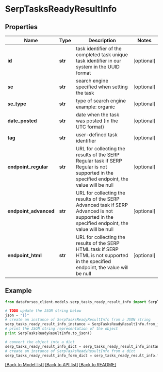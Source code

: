 # SerpTasksReadyResultInfo


## Properties

Name | Type | Description | Notes
------------ | ------------- | ------------- | -------------
**id** | **str** | task identifier of the completed task unique task identifier in our system in the UUID format | [optional] 
**se** | **str** | search engine specified when setting the task | [optional] 
**se_type** | **str** | type of search engine example: organic | [optional] 
**date_posted** | **str** | date when the task was posted (in the UTC format) | [optional] 
**tag** | **str** | user-defined task identifier | [optional] 
**endpoint_regular** | **str** | URL for collecting the results of the SERP Regular task if SERP Regular is not supported in the specified endpoint, the value will be null | [optional] 
**endpoint_advanced** | **str** | URL for collecting the results of the SERP Advanced task if SERP Advanced is not supported in the specified endpoint, the value will be null | [optional] 
**endpoint_html** | **str** | URL for collecting the results of the SERP HTML task if SERP HTML is not supported in the specified endpoint, the value will be null | [optional] 

## Example

```python
from dataforseo_client.models.serp_tasks_ready_result_info import SerpTasksReadyResultInfo

# TODO update the JSON string below
json = "{}"
# create an instance of SerpTasksReadyResultInfo from a JSON string
serp_tasks_ready_result_info_instance = SerpTasksReadyResultInfo.from_json(json)
# print the JSON string representation of the object
print SerpTasksReadyResultInfo.to_json()

# convert the object into a dict
serp_tasks_ready_result_info_dict = serp_tasks_ready_result_info_instance.to_dict()
# create an instance of SerpTasksReadyResultInfo from a dict
serp_tasks_ready_result_info_form_dict = serp_tasks_ready_result_info.from_dict(serp_tasks_ready_result_info_dict)
```
[[Back to Model list]](../README.md#documentation-for-models) [[Back to API list]](../README.md#documentation-for-api-endpoints) [[Back to README]](../README.md)


